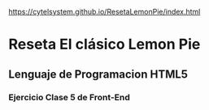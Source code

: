 https://cytelsystem.github.io/ResetaLemonPie/index.html

# Reseta El clásico Lemon Pie
## Lenguaje de Programacion HTML5
### Ejercicio Clase 5 de Front-End
